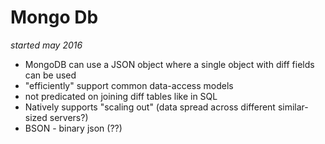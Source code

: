 # Mongo Db

*started may 2016*

- MongoDB can use a JSON object where a single object with diff fields can be used
- "efficiently" support common data-access models
- not predicated on joining diff tables like in SQL
- Natively supports "scaling out" (data spread across different similar-sized servers?)
- BSON - binary json (??)
